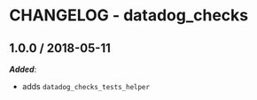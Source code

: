 # CHANGELOG - datadog_checks

<!-- towncrier release notes start -->

## 1.0.0 / 2018-05-11

***Added***:

* adds `datadog_checks_tests_helper`
